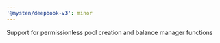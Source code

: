 ```yaml
---
'@mysten/deepbook-v3': minor
---
```


Support for permissionless pool creation and balance manager functions

